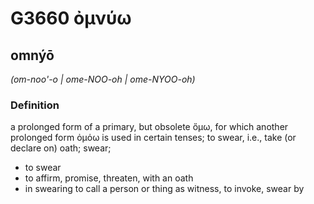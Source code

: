 # G3660 ὀμνύω

## omnýō

_(om-noo'-o | ome-NOO-oh | ome-NYOO-oh)_

### Definition

a prolonged form of a primary, but obsolete ὄμω, for which another prolonged form ὀμόω is used in certain tenses; to swear, i.e., take (or declare on) oath; swear; 

- to swear
- to affirm, promise, threaten, with an oath
- in swearing to call a person or thing as witness, to invoke, swear by
